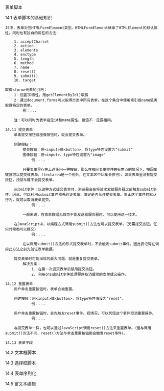 表单脚本

14.1 表单脚本的基础知识

	JS中，表单对应HTMLFormElement类型。HTMLFormElement继承了HTMLElement的默认属性，同时也有独自的属性和方法：

		1. acceptCharset
		2. action
		3. elements
		4. enctype
		5. length
		6. method
		7. name
		8. reset()
		9. submit()
		10. target

	取得<form>元素的引用：
		1：设置ID特性，用getElementById()取得
		2：通过document.forms可以取得页面中所有表单，在这个集合中使用索引或name值类取得特定的表单。
			例：...

		注：可以同时为表单指定id和name属性，但值不一定要相同。

	14.11 提交表单
		单击提交按钮或图像按钮时，就会提交表单。
		
		创建按钮：
			提交按钮：用<input>或<button>，将type特性设置为"submit"
			图像按钮：用<input>，type特性设置为"image"
				例：...

			只要表单里存在上述任何一种按钮，那么在相应表单控件拥有焦点的情况下，按回车键就可以提交该表单。（textarea是一个例外，在文本区中回车会换行）。如果表单里没有提交按钮，按回车键不会提交表单。

		submit事件：以这种方式提交表单时，浏览器会在将请求发给服务器之前触发submit事件。因此，可以利用submit事件预先验证表单，决定是否允许提交表单。阻止这个事件的默认行为，就可以取消表单提交。
				例：...

			一般来说，在表单数据无效而不能发送给服务器时，可以使用这一技术。

		在JavaScript中，以编程方式调用submit()方法也可以提交表单。（无需提交按钮，任何时候都可以提交）
				例：...

			在以调用submit()方法的形式提交表单时，不会触发submit事件，因此要记得在调用此方法之前先验证表单数据。

		提交表单时可能出现的最大问题，就是重复提交表单。
			解决方案：
				1. 在第一次提交表单后禁用提交按钮。
				2. 利用onsubmit事件处理程序取消后续的表单提交操作。

	14.12 重置表单
		用户单击重置按钮时，表单会被重置。

		创建按钮：用<input>或<button>，将type特性值设为"reset"。
				例：...

		用户单击重置按钮时，会先触发reset事件。视情况，可以凭借这个事件取消重置操作。
				例：...

		与提交表单一样，也可以通过JavaScript调用reset()方法来重置表单。（但与调用submit()方法不同，reset()方法与单击重置按钮都会触发reset事件）。

	14.13 表单字段












14.2 文本框脚本

14.3 选择框脚本

14.4 表单序列化

14.5 富文本编辑